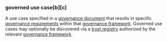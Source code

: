 ### governed use case[b][c]

<p class="c8"><span>A use case specified in a </span><span class="c2"><a class="c3" href="#h.c8fvvxachz5h">governance document</a></span><span>&nbsp;that results in specific </span><span class="c2"><a class="c3" href="#h.j4z5czk0dk8t">governance requirements</a></span><span>&nbsp;within that </span><span class="c2"><a class="c3" href="#h.2x05z0r097mn">governance framework</a></span><span>. Governed use cases may optionally be discovered via a </span><span class="c2"><a class="c3" href="#h.5kzln6m5e8j5">trust registry</a></span><span>&nbsp;authorized by the relevant </span><span class="c2"><a class="c3" href="#h.2x05z0r097mn">governance framework</a></span><span class="c0">.</span></p>